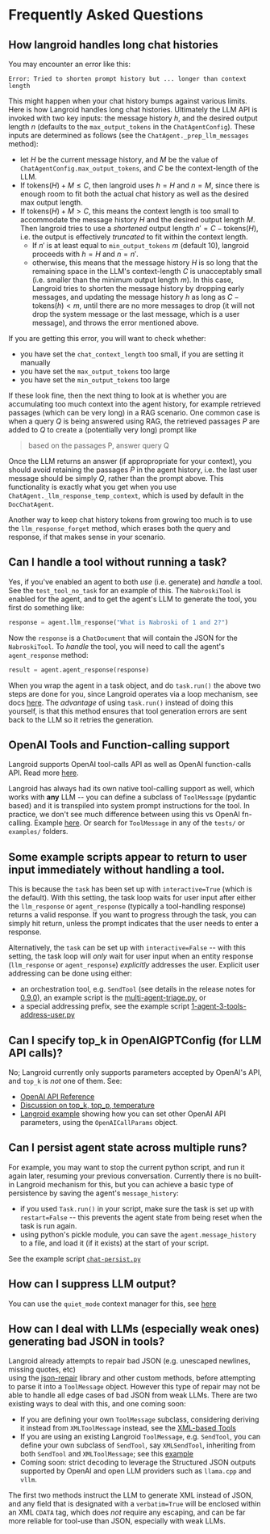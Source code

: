 # Frequently Asked Questions

## How langroid handles long chat histories

You may encounter an error like this:

```
Error: Tried to shorten prompt history but ... longer than context length
```

This might happen when your chat history bumps against various limits.
Here is how Langroid handles long chat histories. Ultimately the LLM API is invoked with two key inputs:
the message history $h$, and the desired output length $n$ (defaults to the `max_output_tokens` in the 
`ChatAgentConfig`). These inputs are determined as follows (see the `ChatAgent._prep_llm_messages` method):

- let $H$ be the current message history, and $M$ be the value of `ChatAgentConfig.max_output_tokens`, and $C$ be 
  the context-length of the LLM.
- If $\text{tokens}(H) + M \leq C$, then langroid uses $h = H$ and $n = M$, since there is enough room to fit both the 
  actual chat history as well as the desired max output length.
- If $\text{tokens}(H) + M > C$, this means the context length is too small to accommodate the message history $H$ 
  and 
  the desired output length $M$. Then langroid tries to use a _shortened_ output length $n' = C - \text{tokens}(H)$, 
  i.e. the output is effectively _truncated_ to fit within the context length. 
    - If $n'$ is at least equal to `min_output_tokens` $m$ (default 10), langroid proceeds with $h = H$ and $n=n'$.
    - otherwise, this means that the message history $H$ is so long that the remaining space in the LLM's 
      context-length $C$ is unacceptably small (i.e. smaller than the minimum output length $m$). In this case,
      Langroid tries to shorten the message history by dropping early messages, and updating the message history $h$ as 
      long as $C - \text{tokens}(h) <  m$, until there are no more messages to drop (it will not drop the system 
      message or the last message, which is a user message), and throws the error mentioned above. 

If you are getting this error, you will want to check whether:

- you have set the `chat_context_length` too small, if you are setting it manually
- you have set the `max_output_tokens` too large
- you have set the `min_output_tokens` too large

If these look fine, then the next thing to look at is whether you are accumulating too much context into the agent 
history, for example retrieved passages (which can be very long) in a RAG scenario. One common case is when a query 
$Q$ is being answered using RAG, the retrieved passages $P$ are added to $Q$ to create a (potentially very long) prompt 
like 
> based on the passages P, answer query Q

Once the LLM returns an answer (if appropropriate for your context), you should avoid retaining the passages $P$ in the 
agent history, i.e. the last user message should be simply $Q$, rather than the prompt above. This functionality is exactly what you get when you 
use `ChatAgent._llm_response_temp_context`, which is used by default in the `DocChatAgent`. 

Another way to keep chat history tokens from growing too much is to use the `llm_response_forget` method, which 
erases both the query and response, if that makes sense in your scenario.

## Can I handle a tool without running a task?

Yes, if you've enabled an agent to both _use_ (i.e. generate) and _handle_ a tool. 
See the `test_tool_no_task` for an example of this. The `NabroskiTool` is enabled
for the agent, and to get the agent's LLM to generate the tool, you first do 
something like:
```python
response = agent.llm_response("What is Nabroski of 1 and 2?")
```
Now the `response` is a `ChatDocument` that will contain the JSON for the `NabroskiTool`.
To _handle_ the tool, you will need to call the agent's `agent_response` method:

```python
result = agent.agent_response(response)
```

When you wrap the agent in a task object, and do `task.run()` the above two steps are done for you,
since Langroid operates via a loop mechanism, see docs 
[here](https://langroid.github.io/langroid/quick-start/multi-agent-task-delegation/#task-collaboration-via-sub-tasks).
The *advantage* of using `task.run()` instead of doing this yourself, is that this method
ensures that tool generation errors are sent back to the LLM so it retries the generation.

## OpenAI Tools and Function-calling support

Langroid supports OpenAI tool-calls API as well as OpenAI function-calls API.
Read more [here](https://github.com/langroid/langroid/releases/tag/0.7.0).

Langroid has always had its own native tool-calling support as well, 
which works with **any** LLM -- you can define a subclass of `ToolMessage` (pydantic based) 
and it is transpiled into system prompt instructions for the tool. 
In practice, we don't see much difference between using this vs OpenAI fn-calling. 
Example [here](https://github.com/langroid/langroid/blob/main/examples/basic/fn-call-local-simple.py).
Or search for `ToolMessage` in any of the `tests/` or `examples/` folders.

## Some example scripts appear to return to user input immediately without handling a tool.

This is because the `task` has been set up with `interactive=True` 
(which is the default). With this setting, the task loop waits for user input after
either the `llm_response` or `agent_response` (typically a tool-handling response) 
returns a valid response. If you want to progress through the task, you can simply 
hit return, unless the prompt indicates that the user needs to enter a response.

Alternatively, the `task` can be set up with `interactive=False` -- with this setting,
the task loop will _only_ wait for user input when an entity response (`llm_response` 
or `agent_response`) _explicitly_ addresses the user. Explicit user addressing can
be done using either:

- an orchestration tool, e.g. `SendTool` (see details in
the release notes for [0.9.0](https://github.com/langroid/langroid/releases/tag/0.9.0)), an example script is the [multi-agent-triage.py](https://github.com/langroid/langroid/blob/main/examples/basic/multi-agent-triage.py), or 
- a special addressing prefix, see the example script [1-agent-3-tools-address-user.py](https://github.com/langroid/langroid/blob/main/examples/basic/1-agent-3-tools-address-user.py)


## Can I specify top_k in OpenAIGPTConfig (for LLM API calls)?

No; Langroid currently only supports parameters accepted by OpenAI's API, and `top_k` is _not_ one of them. See:

- [OpenAI API Reference](https://platform.openai.com/docs/api-reference/chat/create)
- [Discussion on top_k, top_p, temperature](https://community.openai.com/t/temperature-top-p-and-top-k-for-chatbot-responses/295542/5)
- [Langroid example](https://github.com/langroid/langroid/blob/main/examples/basic/fn-call-local-numerical.py) showing how you can set other OpenAI API parameters, using the `OpenAICallParams` object.


## Can I persist agent state across multiple runs?

For example, you may want to stop the current python script, and 
run it again later, resuming your previous conversation.
Currently there is no built-in Langroid mechanism for this, but you can 
achieve a basic type of persistence by saving the agent's `message_history`:

-  if you used `Task.run()` in your script, make sure the task is 
set up with `restart=False` -- this prevents the agent state from being reset when 
the task is run again.
- using python's pickle module, you can save the `agent.message_history` to a file,
and load it (if it exists) at the start of your script.

See the example script [`chat-persist.py`](https://github.com/langroid/langroid/blob/main/examples/basic/chat-persist.py)


## How can I suppress LLM output?

You can use the `quiet_mode` context manager for this, see 
[here](https://langroid.github.io/langroid/notes/quiet-mode/)

## How can I deal with LLMs (especially weak ones) generating bad JSON in tools?

Langroid already attempts to repair bad JSON (e.g. unescaped newlines, missing quotes, etc)  
using the [json-repair](https://github.com/mangiucugna/json_repair) library and other
custom methods, before attempting to parse it into a `ToolMessage` object.
However this type of repair may not be able to handle all edge cases of bad JSON 
from weak LLMs. There are two existing ways to deal with this, and one coming soon:

- If you are defining your own `ToolMessage` subclass, considering deriving it instead
  from `XMLToolMessage` instead, see the [XML-based Tools](https://langroid.github.io/langroid/notes/xml-tools/)
- If you are using an existing Langroid `ToolMessage`, e.g. `SendTool`, you can 
  define your own subclass of `SendTool`, say `XMLSendTool`,
  inheriting from both `SendTool` and `XMLToolMessage`; see this 
  [example](https://github.com/langroid/langroid/blob/main/examples/basic/xml-tool.py)
- Coming soon: strict decoding to leverage the Structured JSON outputs supported by OpenAI
  and open LLM providers such as `llama.cpp` and `vllm`.

The first two methods instruct the LLM to generate XML instead of JSON,
and any field that is designated with a `verbatim=True` will be enclosed 
within an XML `CDATA` tag, which does *not* require any escaping, and can
be far more reliable for tool-use than JSON, especially with weak LLMs.

